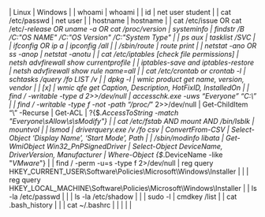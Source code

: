 | Linux | Windows |
| whoami | whoami |
| id | net user student |
| cat /etc/passwd | net user |
| hostname | hostname |
| cat /etc/issue OR cat /etc/*-release OR uname -a OR cat /proc/version | systeminfo | findstr /B /C:"OS NAME" /C:"OS Version" /C:"System Type" |
| ps aux | tasklist /SVC |
| ifconfig OR ip a | ipconfig /all |
| /sbin/route | route print |
| netstat -ano OR ss -anop | netstat -anotu |
| cat /etc/iptables [check file permissions] | netsh advfirewall show currentprofile |
| iptables-save and iptables-restore | netsh advfirewall show rule name=all |
| cat /etc/crontab or crontab -l | schtasks /query /fo LIST /v |
| dpkg -l | wmic product get name, version, vendor |
| [x] | wmic qfe get Caption, Description, HotFixID, InstalledOn |
| find / -writable -type d 2>>/dev/null | accesschk.exe -uws “Everyone” “C:\” |
| find / -writable -type f -not -path “/proc/*” 2>>/dev/null | Get-ChildItem “\” -Recurse | Get-ACL | ?{$_.AccessToString -match "Everyone\sAllow\s\sModify"} |
| cat /etc/fstab AND mount AND /bin/lsblk | mountvol |
| lsmod | driverquery.exe /v /fo csv | ConvertFrom-CSV | Select-Object
‘Display Name’, ‘Start Mode’, Path |
| /sbin/modinfo libata | Get-WmiObject Win32_PnPSignedDriver | Select-Object DeviceName,
DriverVersion, Manufacturer | Where-Object {$_.DeviceName -like "*VMware*"} |
| find / -perm -u=s -type f 2>/dev/null | reg query HKEY_CURRENT_USER\Software\Policies\Microsoft\Windows\Installer |
|  | reg query HKEY_LOCAL_MACHINE\Software\Policies\Microsoft\Windows\Installer |
| ls -la /etc/passwd  |  |
| ls -la /etc/shadow |  |
| sudo -l | cmdkey /list |
| cat .bash_history |  |
| cat ~/.bashrc |  |
|  |  |
